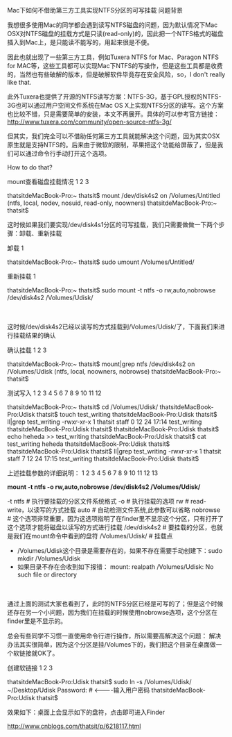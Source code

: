  Mac下如何不借助第三方工具实现NTFS分区的可写挂载
问题背景

我想很多使用Mac的同学都会遇到读写NTFS磁盘的问题，因为默认情况下Mac OSX对NTFS磁盘的挂载方式是只读(read-only)的，因此把一个NTFS格式的磁盘插入到Mac上，是只能读不能写的，用起来很是不便。

因此也就出现了一些第三方工具，例如Tuxera NTFS for Mac、Paragon NTFS for MAC等，这些工具都可以实现Mac下NTFS的写操作，但是这些工具都是收费的，当然也有些破解的版本，但是破解软件毕竟存在安全风险，so，I don't really like that.

此外Tuxera也提供了开源的NTFS读写方案：NTFS-3G，基于GPL授权的NTFS-3G也可以通过用户空间文件系统在Mac OS X上实现NTFS分区的读写。这个方案也比较不错，只是需要简单的安装，本文不再展开。具体的可以参考官方链接：http://www.tuxera.com/community/open-source-ntfs-3g/

但其实，我们完全可以不借助任何第三方工具就能解决这个问题，因为其实OSX原生就是支持NTFS的。后来由于微软的限制，苹果把这个功能给屏蔽了，但是我们可以通过命令行手动打开这个选项。

 
How to do that?

mount查看磁盘挂载情况
1
2
3
	
thatsitdeMacBook-Pro:~ thatsit$ mount
/dev/disk4s2 on /Volumes/Untitled (ntfs, local, nodev, nosuid, read-only, noowners)
thatsitdeMacBook-Pro:~ thatsit$

 

这时候如果我们要实现/dev/disk4s1分区的可写挂载，我们只需要做做一下两个步骤：卸载、重新挂载

卸载
1
	
thatsitdeMacBook-Pro:~ thatsit$ sudo umount /Volumes/Untitled/

重新挂载
1
	
thatsitdeMacBook-Pro:~ thatsit$ sudo mount -t ntfs -o rw,auto,nobrowse /dev/disk4s2 /Volumes/Udisk/

　　

这时候/dev/disk4s2已经以读写的方式挂载到/Volumes/Udisk/了，下面我们来进行挂载结果的确认

确认挂载
1
2
3
	
thatsitdeMacBook-Pro:~ thatsit$ mount|grep ntfs
/dev/disk4s2 on /Volumes/Udisk (ntfs, local, noowners, nobrowse)
thatsitdeMacBook-Pro:~ thatsit$

测试写入
1
2
3
4
5
6
7
8
9
10
11
12
	
thatsitdeMacBook-Pro:~ thatsit$ cd /Volumes/Udisk/
thatsitdeMacBook-Pro:Udisk thatsit$ touch test_writing
thatsitdeMacBook-Pro:Udisk thatsit$ ll|grep test_writing
-rwxr-xr-x 1 thatsit staff 0 12 24 17:14 test_writing
thatsitdeMacBook-Pro:Udisk thatsit$
thatsitdeMacBook-Pro:Udisk thatsit$ echo heheda >> test_writing
thatsitdeMacBook-Pro:Udisk thatsit$ cat test_writing
heheda
thatsitdeMacBook-Pro:Udisk thatsit$
thatsitdeMacBook-Pro:Udisk thatsit$ ll|grep test_writing
-rwxr-xr-x 1 thatsit staff 7 12 24 17:15 test_writing
thatsitdeMacBook-Pro:Udisk thatsit$

上述挂载参数的详细说明：
1
2
3
4
5
6
7
8
9
10
11
12
13
	
<strong>mount -t ntfs -o rw,auto,nobrowse /dev/disk4s2 /Volumes/Udisk/</strong>
 
-t ntfs # 执行要挂载的分区文件系统格式
-o # 执行挂载的选项
rw # read-write，以读写的方式挂载
auto # 自动检测文件系统,此参数可以省略
nobrowse # 这个选项非常重要，因为这选项指明了在finder里不显示这个分区，只有打开了这个选项才能将磁盘以读写的方式进行挂载
/dev/disk4s2 # 要挂载的分区，也就是我们在mount命令中看到的盘符
/Volumes/Udisk/ # 挂载点
 
* /Volumes/Udisk这个目录是需要存在的，如果不存在需要手动创建下：sudo mkdir /Volumes/Udisk
* 如果目录不存在会收到如下报错：
mount: realpath /Volumes/Udisk: No such file or directory

　　

通过上面的测试大家也看到了，此时的NTFS分区已经是可写的了；但是这个时候还存在另一个小问题，因为我们在挂载的时候使用nobrowse选项，这个分区在finder里是不显示的。

总会有些同学不习惯一直使用命令行进行操作，所以需要高解决这个问题：
解决办法其实很简单，因为这个分区是挂/Volumes下的，我们把这个目录在桌面做一个软链接就OK了。

创建软链接
1
2
3
	
thatsitdeMacBook-Pro:Udisk thatsit$ sudo ln -s /Volumes/Udisk/ ~/Desktop/Udisk
Password: # <----输入用户密码
thatsitdeMacBook-Pro:Udisk thatsit$

效果如下：桌面上会显示如下的盘符，点击即可进入Finder

http://www.cnblogs.com/thatsit/p/6218117.html
